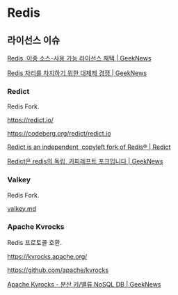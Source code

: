 # Redis

## 라이선스 이슈

[Redis, 이중 소스-사용 가능 라이선스 채택 | GeekNews](https://news.hada.io/topic?id=13944)

[Redis 자리를 차지하기 위한 대체제 경쟁 | GeekNews](https://news.hada.io/topic?id=14058)

### Redict

Redis Fork.

<https://redict.io/>

<https://codeberg.org/redict/redict.io>

[Redict is an independent, copyleft fork of Redis® | Redict](https://redict.io/posts/2024-03-22-redict-is-an-independent-fork/)

[Redict은 redis의 독립, 카피레프트 포크입니다 | GeekNews](https://news.hada.io/topic?id=13969)

### Valkey

Redis Fork.

[valkey.md](./valkey.md)

### Apache Kvrocks

Redis 프로토콜 호환.

<https://kvrocks.apache.org/>

<https://github.com/apache/kvrocks>

[Apache Kvrocks - 분산 키/밸류 NoSQL DB | GeekNews](https://news.hada.io/topic?id=14086)
